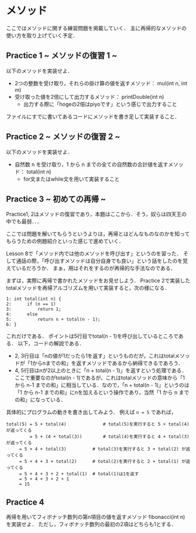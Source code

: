 # メソッド
ここではメソッドに関する練習問題を掲載していく．
主に再帰的なメソッドの使い方を取り上げていく予定．


## Practice 1 ~ メソッドの復習 1 ~
以下のメソッドを実装せよ．
- 2つの整数を受け取り，それらの掛け算の値を返すメソッド： mul(int n, int m)
- 受け取った値を2倍にして出力するメソッド： printDouble(int n)
	- 出力する際に「hogeの2倍はpiyoです」という感じで出力すること

ファイルにすでに書いてあるコードにメソッドを書き足して実装すること．


## Practice 2 ~ メソッドの復習 2 ~
以下のメソッドを実装せよ．
- 自然数 n を受け取り，1 から n までの全ての自然数の合計値を返すメソッド： total(int n)
	- for文またはwhile文を用いて実装すること


## Practice 3 ~ 初めての再帰 ~
Practice1, 2はメソッドの復習であり，本題はここから．そう，奴らは四天王の中でも最弱．．．

ここでは問題を解いてもらうというよりは，再帰とはどんなものなのかを知ってもらうための例題紹介といった感じで進めていく．

Lesson 8で「メソッド内では他のメソッドを呼び出す」というのを習った．
そして通話の際，「呼び出すメソッドは自分自身でも良い」という話をしたのを覚えているだろうか．
まぁ，用はそれをするのが再帰的な手法なのである．

まずは，実際に再帰で書かれたメソッドをお見せしよう．
Practice 2で実装したtotalメソッドを再帰アルゴリズムを用いて実装すると，次の様になる．

```
1: int total(int n) {
2:		if (n == 1)
3:			return 1;
4:		else
5:			return n + total(n - 1);
6: }
```

これだけである．
ポイントは5行目でtotal(n - 1)を呼び出しているところである．
以下，コードの解説である．

- 2, 3行目は「nの値が1だったら1を返す」というものだが，これはtotalメソッドが「1からnまでの和」を返すメソッドであるから納得できるであろう．
- 4, 5行目はnが2以上のときに「n + total(n - 1)」を返すという処理である．ここで重要なのがtotal(n - 1)であるが，これはtotalメソッドの意味から「1 から n-1 までの和」に相当している．なので，「n + total(n - 1)」というのは「1 から n-1 までの和」にnを加えるという操作であり，当然「1 から n までの和」になっている．

具体的にプログラムの動きを書き出してみよう．
例えば `n = 5` であれば，
```
total(5) = 5 + total(4)              # total(5)を実行すると 5 + total(4) が返ってくる
         = 5 + (4 + total(3))        # total(4)を実行すると 4 + total(3) が返ってくる
	 = 5 + 4 + total(3)          # total(3)を実行すると 3 + total(2) が返ってくる
	 = 5 + 4 + 3 + total(2)      # total(2)を実行すると 2 + total(1) が返ってくる
	 = 5 + 4 + 3 + 2 + total(1)  # total(1)は1を返す
	 = 5 + 4 + 3 + 2 + 1
	 = 15
```

## Practice 4
再帰を用いてフィボナッチ数列の第n項目の値を返すメソッド fibonacci(int n) を実装せよ．
ただし，フィボナッチ数列の最初の2項はどちらも1とする．
